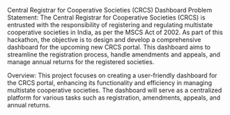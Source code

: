 
Central Registrar for Cooperative Societies (CRCS) Dashboard
Problem Statement:
The Central Registrar for Cooperative Societies (CRCS) is entrusted with the responsibility of registering and regulating multistate cooperative societies in India, as per the MSCS Act of 2002. As part of this hackathon, the objective is to design and develop a comprehensive dashboard for the upcoming new CRCS portal. This dashboard aims to streamline the registration process, handle amendments and appeals, and manage annual returns for the registered societies.

Overview:
This project focuses on creating a user-friendly dashboard for the CRCS portal, enhancing its functionality and efficiency in managing multistate cooperative societies. The dashboard will serve as a centralized platform for various tasks such as registration, amendments, appeals, and annual returns.
